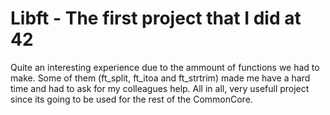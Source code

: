 # Libft - The first project that I did at 42
Quite an interesting experience due to the ammount of functions we had to make. Some of them (ft_split, ft_itoa and ft_strtrim) made me have a hard time and had to ask for my colleagues help.
All in all, very usefull project since its going to be used for the rest of the CommonCore.
